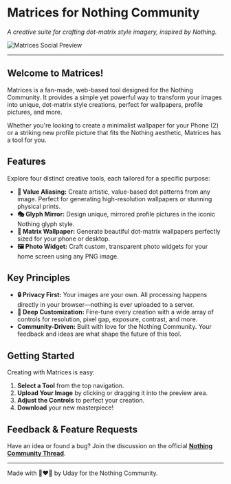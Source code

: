 # Matrices for Nothing Community

*A creative suite for crafting dot-matrix style imagery, inspired by Nothing.*

![Matrices Social Preview](https://udaign.github.io/matrices/public/images/social-preview.png)

---

## Welcome to Matrices!

Matrices is a fan-made, web-based tool designed for the Nothing Community. It provides a simple yet powerful way to transform your images into unique, dot-matrix style creations, perfect for wallpapers, profile pictures, and more.

Whether you're looking to create a minimalist wallpaper for your Phone (2) or a striking new profile picture that fits the Nothing aesthetic, Matrices has a tool for you.

## Features

Explore four distinct creative tools, each tailored for a specific purpose:

*   **🎨 Value Aliasing:** Create artistic, value-based dot patterns from any image. Perfect for generating high-resolution wallpapers or stunning physical prints.
*   **🎭 Glyph Mirror:** Design unique, mirrored profile pictures in the iconic Nothing glyph style.
*   **📱 Matrix Wallpaper:** Generate beautiful dot-matrix wallpapers perfectly sized for your phone or desktop.
*   **🖼️ Photo Widget:** Craft custom, transparent photo widgets for your home screen using any PNG image.

## Key Principles

*   **🔒 Privacy First:** Your images are your own. All processing happens directly in your browser—nothing is ever uploaded to a server.
*   **🔧 Deep Customization:** Fine-tune every creation with a wide array of controls for resolution, pixel gap, exposure, contrast, and more.
*   **Community-Driven:** Built with love for the Nothing Community. Your feedback and ideas are what shape the future of this tool.

## Getting Started

Creating with Matrices is easy:

1.  **Select a Tool** from the top navigation.
2.  **Upload Your Image** by clicking or dragging it into the preview area.
3.  **Adjust the Controls** to perfect your creation.
4.  **Download** your new masterpiece!

## Feedback & Feature Requests

Have an idea or found a bug? Join the discussion on the official **[Nothing Community Thread](https://nothing.community/d/38047-introducing-matrices-a-handy-utility-to-create-matrix-styled-imagery)**.

---

Made with 🤍❤️🖤 by Uday for the Nothing Community.
